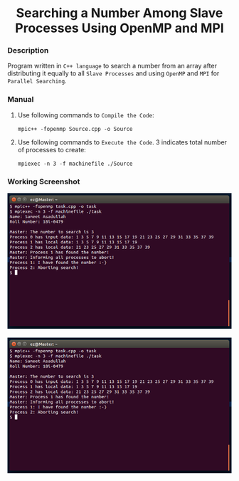 <h1 align="center">Searching a Number Among Slave Processes Using OpenMP and MPI</h1>

### Description
Program written in `C++ language` to search a number from an array after distributing it equally to all `Slave Processes` and using `OpenMP` and `MPI` for `Parallel Searching`.

### Manual
1) Use following commands to `Compile the Code`:
    ```
    mpic++ -fopenmp Source.cpp -o Source
    ```

2) Use following commands to `Execute the Code`. 3 indicates total number of processes to create:
    ```
    mpiexec -n 3 -f machinefile ./Source
    ```
    
### Working Screenshot
<div align="center">
  <img src = "https://github.com/SameetAsadullah/Searching-a-Number-Among-Slave-Processes-Using-OpenMP-and-MPI/blob/main/extras/working-ss-1.png" alt = "" width="700px"/>
</div>
<br/>
<div align="center">
  <img src = "https://github.com/SameetAsadullah/Searching-a-Number-Among-Slave-Processes-Using-OpenMP-and-MPI/blob/main/extras/working-ss-1.png" alt = "" width="700px"/>
</div>
